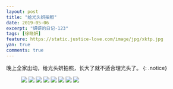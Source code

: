 ```yaml
---
layout: post
title: "给光头妍拍照"
date: 2019-05-06
excerpt: "妍妍的日记-123"
tags: [徐晓妍]
feature: https://static.justice-love.com/image/jpg/xktp.jpg
yan: true
comments: true
---
```

晚上全家出动，给光头妍拍照，长大了就不适合理光头了。
{: .notice}
<figure>
    <img src="{{ site.staticUrl }}/yanyan/image/guangtoupaizhao1.jpg" />
    <img src="{{ site.staticUrl }}/yanyan/image/guangtoupaizhao2.jpg" />
    <img src="{{ site.staticUrl }}/yanyan/image/guangtoupaizhao3.jpg" />
    <img src="{{ site.staticUrl }}/yanyan/image/guangtoupaizhao4.jpg" />
    <img src="{{ site.staticUrl }}/yanyan/image/guangtoupaizhao5.jpg" />
    <img src="{{ site.staticUrl }}/yanyan/image/guangtoupaizhao6.jpg" />
    <img src="{{ site.staticUrl }}/yanyan/image/guangtoupaizhao7.jpg" />
    <img src="{{ site.staticUrl }}/yanyan/image/guangtoupaizhao8.jpg" />
</figure>
